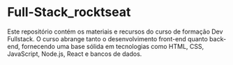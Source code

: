 # Full-Stack_rocktseat
Este repositório contém os materiais e recursos do curso de formação Dev Fullstack. O curso abrange tanto o desenvolvimento front-end quanto back-end, fornecendo uma base sólida em tecnologias como HTML, CSS, JavaScript, Node.js, React e bancos de dados.
